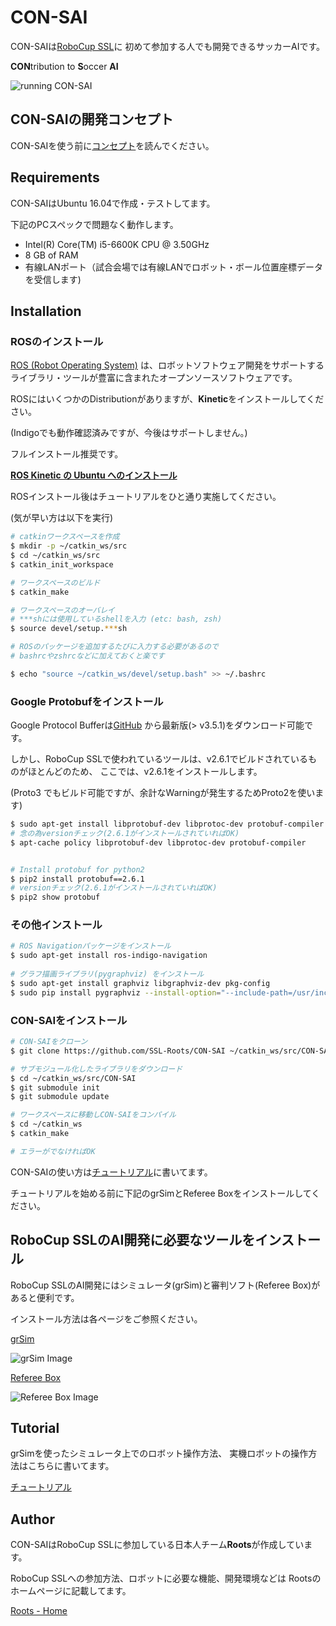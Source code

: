 # CON-SAI
CON-SAIは[RoboCup SSL](http://wiki.robocup.org/Small_Size_League)に
初めて参加する人でも開発できるサッカーAIです。

**CON**tribution to **S**occer **AI**

![running CON-SAI](https://github.com/SSL-Roots/CON-SAI/blob/Images/Images/CON-SAI-about.png "running CON-SAI")

## CON-SAIの開発コンセプト
CON-SAIを使う前に[コンセプト](doc/Concept.md)を読んでください。

## Requirements
CON-SAIはUbuntu 16.04で作成・テストしてます。

下記のPCスペックで問題なく動作します。
- Intel(R) Core(TM) i5-6600K CPU @ 3.50GHz
- 8 GB of RAM
- 有線LANポート（試合会場では有線LANでロボット・ボール位置座標データを受信します)

## Installation

### ROSのインストール
[ROS (Robot Operating System)](http://wiki.ros.org/ja)
は、ロボットソフトウェア開発をサポートする
ライブラリ・ツールが豊富に含まれたオープンソースソフトウェアです。

ROSにはいくつかのDistributionがありますが、**Kinetic**をインストールしてください。

(Indigoでも動作確認済みですが、今後はサポートしません。)

フルインストール推奨です。

[**ROS Kinetic の Ubuntu へのインストール**](
http://wiki.ros.org/ja/kinetic/Installation/Ubuntu
)

ROSインストール後はチュートリアルをひと通り実施してください。

(気が早い方は以下を実行)

```zsh
# catkinワークスペースを作成
$ mkdir -p ~/catkin_ws/src
$ cd ~/catkin_ws/src
$ catkin_init_workspace

# ワークスペースのビルド
$ catkin_make

# ワークスペースのオーバレイ
# ***shには使用しているshellを入力 (etc: bash, zsh)
$ source devel/setup.***sh 

# ROSのパッケージを追加するたびに入力する必要があるので
# bashrcやzshrcなどに加えておくと楽です

$ echo "source ~/catkin_ws/devel/setup.bash" >> ~/.bashrc
```


### Google Protobufをインストール

Google Protocol Bufferは[GitHub](
https://github.com/google/protobuf
)
から最新版(> v3.5.1)をダウンロード可能です。

しかし、RoboCup SSLで使われているツールは、v2.6.1でビルドされているものがほとんどのため、
ここでは、v2.6.1をインストールします。

(Proto3 でもビルド可能ですが、余計なWarningが発生するためProto2を使います)

```zsh
$ sudo apt-get install libprotobuf-dev libprotoc-dev protobuf-compiler
# 念の為versionチェック(2.6.1がインストールされていればOK)
$ apt-cache policy libprotobuf-dev libprotoc-dev protobuf-compiler


# Install protobuf for python2
$ pip2 install protobuf==2.6.1
# versionチェック(2.6.1がインストールされていればOK)
$ pip2 show protobuf
```

### その他インストール
```zsh
# ROS Navigationパッケージをインストール
$ sudo apt-get install ros-indigo-navigation
    
# グラフ描画ライブラリ(pygraphviz) をインストール
$ sudo apt-get install graphviz libgraphviz-dev pkg-config
$ sudo pip install pygraphviz --install-option="--include-path=/usr/include/graphviz" --install-option="--library-path=/usr/lib/graphviz/"
```

### CON-SAIをインストール
```zsh
# CON-SAIをクローン
$ git clone https://github.com/SSL-Roots/CON-SAI ~/catkin_ws/src/CON-SAI

# サブモジュール化したライブラリをダウンロード
$ cd ~/catkin_ws/src/CON-SAI
$ git submodule init
$ git submodule update

# ワークスペースに移動しCON-SAIをコンパイル
$ cd ~/catkin_ws
$ catkin_make

# エラーがでなければOK
```

CON-SAIの使い方は[チュートリアル](doc/Tutorial.md)に書いてます。

チュートリアルを始める前に下記のgrSimとReferee Boxをインストールしてください。

## RoboCup SSLのAI開発に必要なツールをインストール

RoboCup SSLのAI開発にはシミュレータ(grSim)と審判ソフト(Referee Box)があると便利です。

インストール方法は各ページをご参照ください。

[grSim](https://github.com/RoboCup-SSL/grSim)

![grSim Image](https://github.com/SSL-Roots/CON-SAI/blob/Images/Images/grSim.png "grSim")

[Referee Box](https://robocup-ssl.github.io/ssl-refbox/)

![Referee Box Image](https://github.com/SSL-Roots/CON-SAI/blob/Images/Images/refereeBox.png "Referee Box")

## Tutorial

grSimを使ったシミュレータ上でのロボット操作方法、
実機ロボットの操作方法はこちらに書いてます。

[チュートリアル](doc/Tutorial.md)


## Author

CON-SAIはRoboCup SSLに参加している日本人チーム**Roots**が作成しています。

RoboCup SSLへの参加方法、ロボットに必要な機能、開発環境などは
Rootsのホームページに記載してます。


[Roots - Home](https://github.com/SSL-Roots/Roots_home/wiki)
